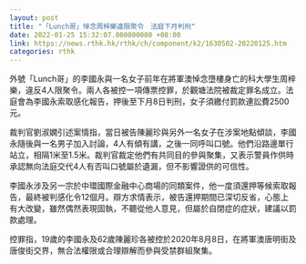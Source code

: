 ```yaml
---
layout: post
title: "「Lunch哥」悼念周梓樂違限聚令　法庭下月判刑"
date: 2022-01-25 15:32:07.000000000 +08:00
link: https://news.rthk.hk/rthk/ch/component/k2/1630502-20220125.htm
categories: rthk
---
```


外號「Lunch哥」的李國永與一名女子前年在將軍澳悼念墮樓身亡的科大學生周梓樂，違反4人限聚令。兩人各被控一項傳票控罪，於觀塘法院被裁定罪名成立。法庭會為李國永索取感化報告，押後至下月8日判刑，女子須繳付罰款連訟費2500元。

裁判官劉淑嫻引述案情指，當日被告陳麗珍與另外一名女子在涉案地點傾談，李國永隨後與一名男子加入討論，4人有傾有講，之後一同呼叫口號。他們沿路邊單行站立，相隔1米至1.5米。裁判官裁定他們有共同目的參與聚集，又表示警員作供時承認無向法庭交代4人有否叫口號屬於遺漏，但不影響證供的可信性。

李國永涉及另一宗於中環國際金融中心商場的同類案件，他一度須還押等候索取報告，最終被判感化令12個月。辯方求情表示，被告還押期間已深切反省，心態上有大改變，雖然偶然表現固執，不聽從他人意見，但屬於自閉症的症狀，建議以罰款處理。

控罪指，19歲的李國永及62歲陳麗珍各被控於2020年8月8日，在將軍澳唐明街及唐俊街交界，無合法權限或合理辯解而參與受禁群組聚集。
